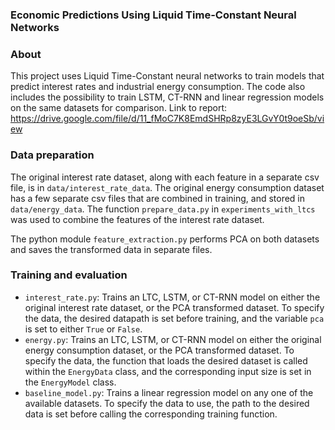 ### Economic Predictions Using Liquid Time-Constant Neural Networks

### About
This project uses Liquid Time-Constant neural networks to train models that predict interest rates and industrial energy consumption. The code also includes the possibility to train LSTM, CT-RNN and linear regression models on the same datasets for comparison. Link to report: https://drive.google.com/file/d/11_fMoC7K8EmdSHRp8zyE3LGvY0t9oeSb/view

### Data preparation
The original interest rate dataset, along with each feature in a separate csv file, is in `data/interest_rate_data`. The original energy consumption dataset  has a few separate csv files that are combined in training, and stored in `data/energy_data`. The function `prepare_data.py` in `experiments_with_ltcs` was used to combine the features of the interest rate dataset. 

The python module `feature_extraction.py` performs PCA on both datasets and saves the transformed data in separate files.

### Training and evaluation
- `interest_rate.py`:  Trains an LTC, LSTM, or CT-RNN model on either the original interest rate dataset, or the PCA transformed dataset. To specify the data, the desired datapath is set before training, and the variable `pca` is set to either `True` or `False`. 
- `energy.py`: Trains an LTC, LSTM, or CT-RNN model on either the original energy consumption dataset, or the PCA transformed dataset. To specify the data, the function that loads the desired dataset is called within the `EnergyData` class, and the corresponding input size is set in the `EnergyModel` class.
- `baseline_model.py`: Trains a linear regression model on any one of the available datasets. To specify the data to use, the path to the desired data is set before calling the corresponding training function.
